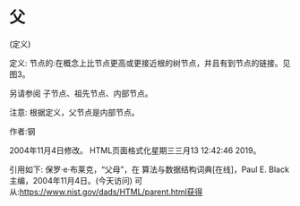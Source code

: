 # 父


(定义)



定义:
节点的:在概念上比节点更高或更接近根的树节点，并且有到节点的链接。见图3。



另请参阅
子节点、祖先节点、内部节点。



注意:
根据定义，父节点是内部节点。


作者:钢







2004年11月4日修改。
HTML页面格式化星期三三月13 12:42:46 2019。



引用如下:
保罗·e·布莱克，“父母”，在
算法与数据结构词典[在线]，Paul E. Black主编，2004年11月4日。(今天访问)
可从:https://www.nist.gov/dads/HTML/parent.html获得